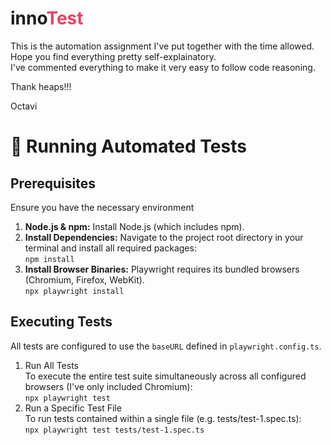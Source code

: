 # inno<span style='color:#E64366'>Test</span>

This is the automation assignment I've put together with the time allowed.  
Hope you find everything pretty self-explainatory.  
I've commented everything to make it very easy to follow code reasoning.

Thank heaps!!!

Octavi  


# 🚀 Running Automated Tests

## Prerequisites  
Ensure you have the necessary environment  
1. **Node.js & npm:** Install Node.js (which includes npm).
2. **Install Dependencies:** Navigate to the project root directory in your terminal and install all required packages:  
`npm install`
3. **Install Browser Binaries:** Playwright requires its bundled browsers (Chromium, Firefox, WebKit).  
`npx playwright install`

## Executing Tests  
All tests are configured to use the `baseURL` defined in `playwright.config.ts`.

1. Run All Tests  
To execute the entire test suite simultaneously across all configured browsers (I've only included Chromium):  
`npx playwright test`
2. Run a Specific Test File  
To run tests contained within a single file (e.g. tests/test-1.spec.ts):  
`npx playwright test tests/test-1.spec.ts`

